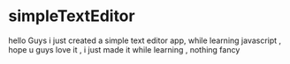 # simpleTextEditor
hello Guys i just created a simple text editor app, while learning javascript , hope u guys love it , i just made it while learning , nothing fancy
